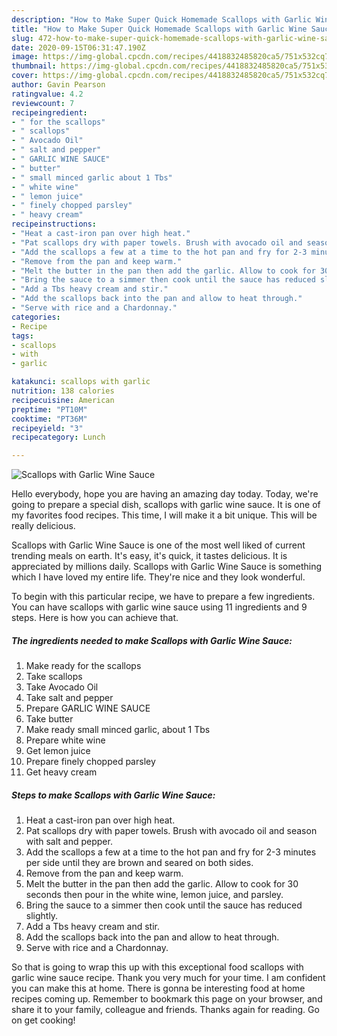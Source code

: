 ```yaml
---
description: "How to Make Super Quick Homemade Scallops with Garlic Wine Sauce"
title: "How to Make Super Quick Homemade Scallops with Garlic Wine Sauce"
slug: 472-how-to-make-super-quick-homemade-scallops-with-garlic-wine-sauce
date: 2020-09-15T06:31:47.190Z
image: https://img-global.cpcdn.com/recipes/4418832485820ca5/751x532cq70/scallops-with-garlic-wine-sauce-recipe-main-photo.jpg
thumbnail: https://img-global.cpcdn.com/recipes/4418832485820ca5/751x532cq70/scallops-with-garlic-wine-sauce-recipe-main-photo.jpg
cover: https://img-global.cpcdn.com/recipes/4418832485820ca5/751x532cq70/scallops-with-garlic-wine-sauce-recipe-main-photo.jpg
author: Gavin Pearson
ratingvalue: 4.2
reviewcount: 7
recipeingredient:
- " for the scallops"
- " scallops"
- " Avocado Oil"
- " salt and pepper"
- " GARLIC WINE SAUCE"
- " butter"
- " small minced garlic about 1 Tbs"
- " white wine"
- " lemon juice"
- " finely chopped parsley"
- " heavy cream"
recipeinstructions:
- "Heat a cast-iron pan over high heat."
- "Pat scallops dry with paper towels. Brush with avocado oil and season with salt and pepper."
- "Add the scallops a few at a time to the hot pan and fry for 2-3 minutes per side until they are brown and seared on both sides."
- "Remove from the pan and keep warm."
- "Melt the butter in the pan then add the garlic. Allow to cook for 30 seconds then pour in the white wine, lemon juice, and parsley."
- "Bring the sauce to a simmer then cook until the sauce has reduced slightly."
- "Add a Tbs heavy cream and stir."
- "Add the scallops back into the pan and allow to heat through."
- "Serve with rice and a Chardonnay."
categories:
- Recipe
tags:
- scallops
- with
- garlic

katakunci: scallops with garlic 
nutrition: 138 calories
recipecuisine: American
preptime: "PT10M"
cooktime: "PT36M"
recipeyield: "3"
recipecategory: Lunch

---
```



![Scallops with Garlic Wine Sauce](https://img-global.cpcdn.com/recipes/4418832485820ca5/751x532cq70/scallops-with-garlic-wine-sauce-recipe-main-photo.jpg)

Hello everybody, hope you are having an amazing day today. Today, we're going to prepare a special dish, scallops with garlic wine sauce. It is one of my favorites food recipes. This time, I will make it a bit unique. This will be really delicious.



Scallops with Garlic Wine Sauce is one of the most well liked of current trending meals on earth. It's easy, it's quick, it tastes delicious. It is appreciated by millions daily. Scallops with Garlic Wine Sauce is something which I have loved my entire life. They're nice and they look wonderful.


To begin with this particular recipe, we have to prepare a few ingredients. You can have scallops with garlic wine sauce using 11 ingredients and 9 steps. Here is how you can achieve that.

<!--inarticleads1-->

##### The ingredients needed to make Scallops with Garlic Wine Sauce:

1. Make ready  for the scallops
1. Take  scallops
1. Take  Avocado Oil
1. Take  salt and pepper
1. Prepare  GARLIC WINE SAUCE
1. Take  butter
1. Make ready  small minced garlic, about 1 Tbs
1. Prepare  white wine
1. Get  lemon juice
1. Prepare  finely chopped parsley
1. Get  heavy cream




<!--inarticleads2-->

##### Steps to make Scallops with Garlic Wine Sauce:

1. Heat a cast-iron pan over high heat.
1. Pat scallops dry with paper towels. Brush with avocado oil and season with salt and pepper.
1. Add the scallops a few at a time to the hot pan and fry for 2-3 minutes per side until they are brown and seared on both sides.
1. Remove from the pan and keep warm.
1. Melt the butter in the pan then add the garlic. Allow to cook for 30 seconds then pour in the white wine, lemon juice, and parsley.
1. Bring the sauce to a simmer then cook until the sauce has reduced slightly.
1. Add a Tbs heavy cream and stir.
1. Add the scallops back into the pan and allow to heat through.
1. Serve with rice and a Chardonnay.




So that is going to wrap this up with this exceptional food scallops with garlic wine sauce recipe. Thank you very much for your time. I am confident you can make this at home. There is gonna be interesting food at home recipes coming up. Remember to bookmark this page on your browser, and share it to your family, colleague and friends. Thanks again for reading. Go on get cooking!

